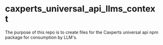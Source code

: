 # caxperts_universal_api_llms_context
The purpose of this repo is to create files for the Caxperts universal api npm package for consumption by LLM's.
